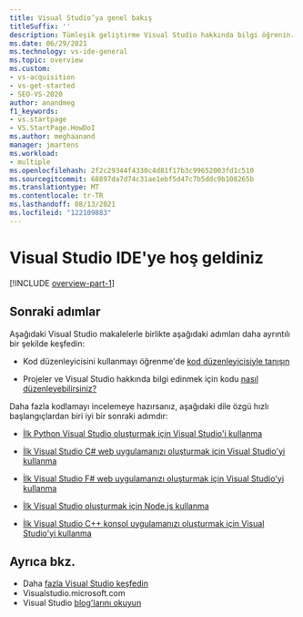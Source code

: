 ```yaml
---
title: Visual Studio’ya genel bakış
titleSuffix: ''
description: Tümleşik geliştirme Visual Studio hakkında bilgi öğrenin.
ms.date: 06/29/2021
ms.technology: vs-ide-general
ms.topic: overview
ms.custom:
- vs-acquisition
- vs-get-started
- SEO-VS-2020
author: anandmeg
f1_keywords:
- vs.startpage
- VS.StartPage.HowDoI
ms.author: meghaanand
manager: jmartens
ms.workload:
- multiple
ms.openlocfilehash: 2f2c29344f4330c4d81f17b3c99652003fd1c510
ms.sourcegitcommit: 68897da7d74c31ae1ebf5d47c7b5ddc9b108265b
ms.translationtype: MT
ms.contentlocale: tr-TR
ms.lasthandoff: 08/13/2021
ms.locfileid: "122109883"
---
```

# <a name="welcome-to-the-visual-studio-ide"></a>Visual Studio IDE'ye hoş geldiniz

[!INCLUDE [overview-part-1](includes/ide-overview.md)]

## <a name="next-steps"></a>Sonraki adımlar

Aşağıdaki Visual Studio makalelerle birlikte aşağıdaki adımları daha ayrıntılı bir şekilde keşfedin:

- Kod düzenleyicisini kullanmayı öğrenme'de [kod düzenleyicisiyle tanışın](../get-started/tutorial-editor.md)

- Projeler ve Visual Studio hakkında bilgi edinmek için kodu [nasıl düzenleyebilirsiniz?](../get-started/tutorial-projects-solutions.md)

Daha fazla kodlamayı incelemeye hazırsanız, aşağıdaki dile özgü hızlı başlangıçlardan biri iyi bir sonraki adımdır:

- [İlk Python Visual Studio oluşturmak için Visual Studio'i kullanma](../ide/quickstart-python.md)

- [İlk Visual Studio C# web uygulamanızı oluşturmak için Visual Studio'yi kullanma](../ide/quickstart-aspnet-core.md)

- [İlk Visual Studio F# web uygulamanızı oluşturmak için Visual Studio'yi kullanma](../ide/quickstart-fsharp.md)

- [İlk Visual Studio oluşturmak için Node.js kullanma](../ide/quickstart-nodejs.md)

- [İlk Visual Studio C++ konsol uygulamanızı oluşturmak için Visual Studio'yi kullanma](/cpp/get-started/tutorial-console-cpp)

## <a name="see-also"></a>Ayrıca bkz.

- Daha [fazla Visual Studio keşfedin](../ide/advanced-feature-overview.md)
- Visualstudio.microsoft.com [](https://visualstudio.microsoft.com/vs/)
- Visual Studio [blog'larını okuyun](https://devblogs.microsoft.com/visualstudio/)
